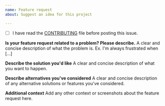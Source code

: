 ```yaml
---
name: Feature request
about: Suggest an idea for this project

---
```


- [ ] I have read the [CONTRIBUTING](https://github.com/PhilJay/MPAndroidChart/blob/master/CONTRIBUTING.md) file before posting this issue.

**Is your feature request related to a problem? Please describe.**
A clear and concise description of what the problem is. Ex. I'm always frustrated when [...]

**Describe the solution you'd like**
A clear and concise description of what you want to happen.

**Describe alternatives you've considered**
A clear and concise description of any alternative solutions or features you've considered.

**Additional context**
Add any other context or screenshots about the feature request here.
